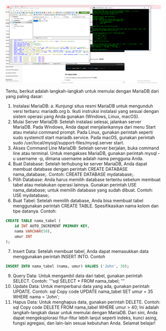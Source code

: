 ![mariadb15 februari 24.png](/assets/images/mariadb15februari24.png)


Tentu, berikut adalah langkah-langkah untuk memulai dengan MariaDB dari yang paling dasar:
1. Instalasi MariaDB:
a. Kunjungi situs resmi MariaDB untuk mengunduh versi terbaru: mariadb.org
b. Ikuti instruksi instalasi yang sesuai dengan sistem operasi yang Anda gunakan (Windows, Linux, macOS).
2. Mulai Server MariaDB:
Setelah instalasi selesai, jalankan server MariaDB.
Pada Windows, Anda dapat menjalankannya dari menu Start atau melalui command prompt.
Pada Linux, gunakan perintah seperti sudo systemctl start mariadb.service.
Pada macOS, gunakan perintah sudo /usr/local/mysql/support-files/mysql.server start.
3. Akses Command Line MariaDB:
Setelah server berjalan, buka command line atau terminal.
Untuk mengakses MariaDB, gunakan perintah mysql -u username -p, dimana username adalah nama pengguna Anda.
4. Buat Database:
Setelah terhubung ke server MariaDB, Anda dapat membuat database dengan perintah CREATE DATABASE nama_database;.
Contoh: CREATE DATABASE mydatabase;.
5. Pilih Database:
Anda harus memilih database tertentu sebelum membuat tabel atau melakukan operasi lainnya.
Gunakan perintah USE nama_database; untuk memilih database yang sudah dibuat.
Contoh: USE mydatabase;.
6. Buat Tabel:
Setelah memilih database, Anda bisa membuat tabel menggunakan perintah CREATE TABLE.
Spesifikasikan nama kolom dan tipe datanya.
Contoh:
```sql
CREATE TABLE nama_tabel (
    id INT AUTO_INCREMENT PRIMARY KEY,
    nama VARCHAR(50),
    umur INT
);
```
7. Insert Data:
Setelah membuat tabel, Anda dapat memasukkan data menggunakan perintah INSERT INTO.
Contoh
```sql
INSERT INTO nama_tabel (nama, umur) VALUES ('John', 30);
```
9. Query Data:
Untuk mengambil data dari tabel, gunakan perintah SELECT.
Contoh:
'''sql
SELECT * FROM nama_tabel;
'''
11. Update Data:
Untuk memperbarui data yang ada, gunakan perintah UPDATE.
Contoh:
sql
Copy code
UPDATE nama_tabel SET umur = 35 WHERE nama = 'John';
12. Hapus Data:
Untuk menghapus data, gunakan perintah DELETE.
Contoh:
sql
Copy code
DELETE FROM nama_tabel WHERE umur > 40;
Ini adalah langkah-langkah dasar untuk memulai dengan MariaDB. Dari sini, Anda dapat mengeksplorasi fitur-fitur lebih lanjut seperti indeks, kunci asing, fungsi agregasi, dan lain-lain sesuai kebutuhan Anda. Selamat belajar!
